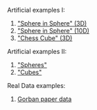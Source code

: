 Artificial examples I:

1. ["Sphere in Sphere" (3D)](/docs/examples/1_sphere_3d/1_sphere_3d.md)
2. ["Sphere in Sphere" (10D)](/docs/examples/2_sphere_10d/2_sphere_10d.md)
3. ["Chess Cube" (3D)](/docs/examples/3_chess_cube_3d/3_chess_cube_3d.md)

Artificial examples II:

1. ["Spheres"](/docs/examples/spheres/spheres.md)
2. ["Cubes"](/docs/examples/cubes/cubes.md)

Real Data examples:
1. [Gorban paper data](/docs/examples/gorban_paper_data/gorban_paper_data.md)

